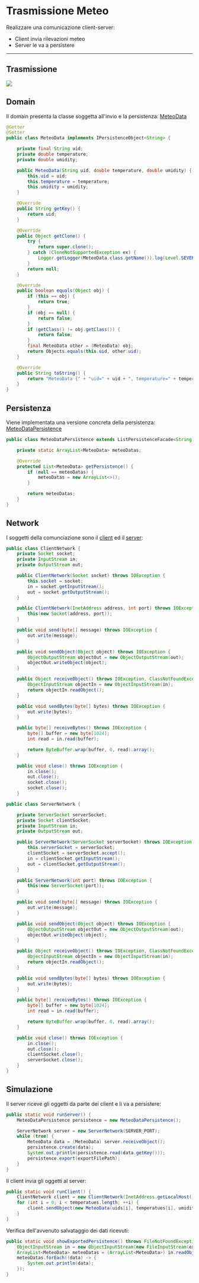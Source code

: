 # Trasmissione Meteo

Realizzare una comunicazione client-server:

- Client invia rilevazioni meteo
- Server le va a persistere

---
## Trasmissione

![](./assets/TrasmissioneMeteoUML.png)

## Domain

Il domain presenta la classe soggetta all'invio e la persistenza: [MeteoData](./src/trasmissionemeteo/domain/MeteoData.java)

```java
@Getter
@Setter
public class MeteoData implements IPersistenceObject<String> {

    private final String uid;
    private double temperature;
    private double umidity;

    public MeteoData(String uid, double temperature, double umidity) {
        this.uid = uid;
        this.temperature = temperature;
        this.umidity = umidity;
    }

    @Override
    public String getKey() {
        return uid;
    }

    @Override
    public Object getClone() {
        try {
            return super.clone();
        } catch (CloneNotSupportedException ex) {
            Logger.getLogger(MeteoData.class.getName()).log(Level.SEVERE, null, ex);
        }
        return null;
    }

    @Override
    public boolean equals(Object obj) {
        if (this == obj) {
            return true;
        }
        if (obj == null) {
            return false;
        }
        if (getClass() != obj.getClass()) {
            return false;
        }
        final MeteoData other = (MeteoData) obj;
        return Objects.equals(this.uid, other.uid);
    }

    @Override
    public String toString() {
        return "MeteoData {" + "uid=" + uid + ", temperature=" + temperature + ", umidity=" + umidity + " }";
    }
}
```

## Persistenza

Viene implementata una versione concreta della persistenza: [MeteoDataPersistence](./src/trasmissionemeteo/persistence/MeteoDataPersistence.java)

```java
public class MeteoDataPersistence extends ListPersistenceFacade<String, MeteoData> {

    private static ArrayList<MeteoData> meteoDatas;

    @Override
    protected List<MeteoData> getPersistence() {
        if (null == meteoDatas) {
            meteoDatas = new ArrayList<>();
        }

        return meteoDatas;
    }
}
```

## Network

I soggetti della comunciazione sono il [client](./src/trasmissionemeteo/network/ClientNetwork.java) ed il [server](./src/trasmissionemeteo/network/ServerNetwork.java):

```java
public class ClientNetwork {
    private Socket socket;
    private InputStream in;
    private OutputStream out;

    public ClientNetwork(Socket socket) throws IOException {
        this.socket = socket;
        in = socket.getInputStream();
        out = socket.getOutputStream();
    }

    public ClientNetwork(InetAddress address, int port) throws IOException {
        this(new Socket(address, port));
    }

    public void send(byte[] message) throws IOException {
        out.write(message);
    }

    public void sendObject(Object object) throws IOException {
        ObjectOutputStream objectOut = new ObjectOutputStream(out);
        objectOut.writeObject(object);
    }

    public Object receiveObject() throws IOException, ClassNotFoundException {
        ObjectInputStream objectIn = new ObjectInputStream(in);
        return objectIn.readObject();
    }

    public void sendBytes(byte[] bytes) throws IOException {
        out.write(bytes);
    }

    public byte[] receiveBytes() throws IOException {
        byte[] buffer = new byte[1024];
        int read = in.read(buffer);

        return ByteBuffer.wrap(buffer, 0, read).array();
    }

    public void close() throws IOException {
        in.close();
        out.close();
        socket.close();
        socket.close();
    }
```

```java
public class ServerNetwork {

    private ServerSocket serverSocket;
    private Socket clientSocket;
    private InputStream in;
    private OutputStream out;

    public ServerNetwork(ServerSocket serverSocket) throws IOException {
        this.serverSocket = serverSocket;
        clientSocket = serverSocket.accept();
        in = clientSocket.getInputStream();
        out = clientSocket.getOutputStream();
    }

    public ServerNetwork(int port) throws IOException {
        this(new ServerSocket(port));
    }

    public void send(byte[] message) throws IOException {
        out.write(message);
    }

    public void sendObject(Object object) throws IOException {
        ObjectOutputStream objectOut = new ObjectOutputStream(out);
        objectOut.writeObject(object);
    }

    public Object receiveObject() throws IOException, ClassNotFoundException {
        ObjectInputStream objectIn = new ObjectInputStream(in);
        return objectIn.readObject();
    }

    public void sendBytes(byte[] bytes) throws IOException {
        out.write(bytes);
    }

    public byte[] receiveBytes() throws IOException {
        byte[] buffer = new byte[1024];
        int read = in.read(buffer);

        return ByteBuffer.wrap(buffer, 0, read).array();
    }

    public void close() throws IOException {
        in.close();
        out.close();
        clientSocket.close();
        serverSocket.close();
    }
}
```

## Simulazione

Il server riceve gli oggetti da parte dei client e li va a persistere:

```java
public static void runServer() {
    MeteoDataPersistence persistence = new MeteoDataPersistence();

    ServerNetwork server = new ServerNetwork(SERVER_PORT);
    while (true) {
        MeteoData data = (MeteoData) server.receiveObject();
        persistence.create(data);
        System.out.println(persistence.read(data.getKey()));
        persistence.export(exportFilePath);
    }
}
```

Il client invia gli oggetti al server:

```java
public static void runClient() {
    ClientNetwork client = new ClientNetwork(InetAddress.getLocalHost(), SERVER_PORT);
    for (int i = 0; i < temperatues.length; ++i) {
        client.sendObject(new MeteoData(uids[i], temperatues[i], umidities[i]));
    }
}
```

Verifica dell'avvenuto salvataggio dei dati ricevuti:

```java
public static void showExportedPersistence() throws FileNotFoundException, IOException, ClassNotFoundException {
    ObjectInputStream in = new ObjectInputStream(new FileInputStream(exportFilePath));
    ArrayList<MeteoData> meteoDatas = (ArrayList<MeteoData>) in.readObject();
    meteoDatas.forEach((data) -> {
        System.out.println(data);
    });
}
```